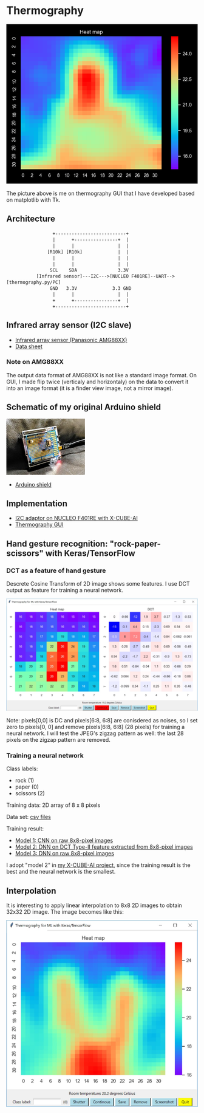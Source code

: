 # Thermography

![](./thermography/screenshots/this_is_me.png)

The picture above is me on thermography GUI that I have developed based on matplotlib with Tk.

## Architecture

```  
                 +--------------------------+
                 |      +----------------+  |
                 |      |                |  |
               [R10k] [R10k]             |  |
                 |      |                |  |
                 |      |                |  |
                SCL    SDA               3.3V
           [Infrared sensor]---I2C--->[NUCLEO F401RE]--UART-->[thermography.py/PC]
                GND   3.3V             3.3 GND         
                 |      |                |  |          
                 +      +----------------+  |         
                 +--------------------------+

```

## Infrared array sensor (I2C slave)

- [Infrared array sensor (Panasonic AMG88XX)](https://industrial.panasonic.com/cdbs/www-data/pdf/ADI8000/ADI8000C53.pdf)
- [Data sheet](https://cdn-learn.adafruit.com/assets/assets/000/043/261/original/Grid-EYE_SPECIFICATIONS%28Reference%29.pdf?1498680225)

### Note on AMG88XX

The output data format of AMG88XX is not like a standard image format. On GUI, I made flip twice (verticaly and horizontaly) on the data to convert it into an image format (it is a finder view image, not a mirror image).

## Schematic of my original Arduino shield

![](./device.jpg)

- [Arduino shield](./kicad/arduino_board.pdf)

## Implementation

- [I2C adaptor on NUCLEO F401RE with X-CUBE-AI](../AI)
- [Thermography GUI](./thermography)


## Hand gesture recognition: "rock-paper-scissors" with Keras/TensorFlow


### DCT as a feature of hand gesture

Descrete Cosine Transform of 2D image shows some features. I use DCT output as feature for training a neural network.

![](./thermography/screenshots/dct.jpg)

Note: pixels[0,0] is DC and pixels[6:8, 6:8] are conisdered as noises, so I set zero to pixels[0, 0] and remove pixels[6:8, 6:8] (28 pixels) for training a neural network. I will test the JPEG's zigzag pattern as well: the last 28 pixels on the zigzap pattern are removed.

### Training a neural network

Class labels:
- rock (1)
- paper (0)
- scissors (2)

Training data: 2D array of 8 x 8 pixels

Data set: [csv files](./thermography/data)

Training result:
- [Model 1: CNN on raw 8x8-pixel images](./tensorflow/rock_paper_scissors_cnn.ipynb)
- [Model 2: DNN on DCT Type-II feature extracted from 8x8-pixel images](./tensorflow/rock_paper_scissors_dct.ipynb)
- [Model 3: DNN on raw 8x8-pixel images](./tensorflow/rock_paper_scissors_raw_data.ipynb)

I adopt "model 2" in [my X-CUBE-AI project](https://github.com/araobp/stm32-mcu/tree/master/NUCLEO-F401RE/AI), since the training result is the best and the neural network is the smallest.

## Interpolation

It is interesting to apply linear interpolation to 8x8 2D images to obtain 32x32 2D image. The image becomes like this:

![](./thermography/screenshots/interpolated.jpg)
